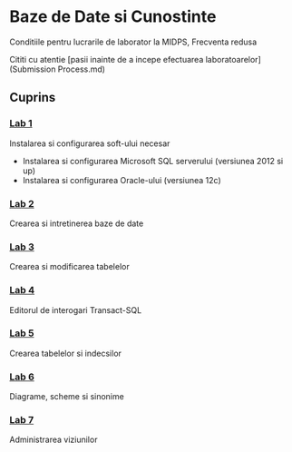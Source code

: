 # Baze de Date si Cunostinte
Conditiile pentru lucrarile de laborator la MIDPS, Frecventa redusa

 Cititi cu atentie [pasii inainte de a incepe efectuarea laboratoarelor](Submission Process.md)
## Cuprins

### [Lab 1]()
Instalarea si configurarea soft-ului necesar
  - Instalarea si configurarea Microsoft SQL serverului (versiunea 2012 si up)
  - Instalarea si configurarea Oracle-ului (versiunea 12c)

### [Lab 2]()
Crearea si intretinerea baze de date

### [Lab 3]()
Crearea si modificarea tabelelor

### [Lab 4]()
Editorul de interogari Transact-SQL

### [Lab 5]()
Crearea tabelelor si indecsilor

### [Lab 6]()
Diagrame, scheme si sinonime

### [Lab 7]()
Administrarea viziunilor
  

